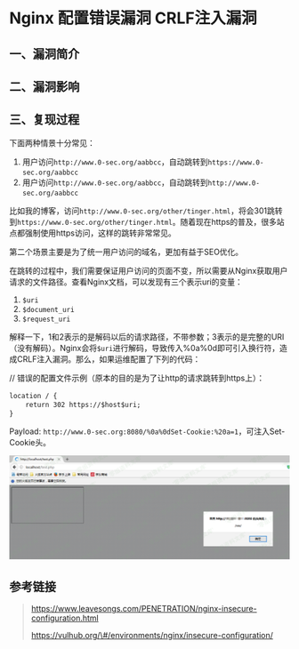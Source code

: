 Nginx 配置错误漏洞 CRLF注入漏洞
===============================

一、漏洞简介
------------

二、漏洞影响
------------

三、复现过程
------------

下面两种情景十分常见：

1.  用户访问`http://www.0-sec.org/aabbcc`，自动跳转到`https://www.0-sec.org/aabbcc`
2.  用户访问`http://www.0-sec.org/aabbcc`，自动跳转到`http://www.0-sec.org/aabbcc`

比如我的博客，访问`http://www.0-sec.org/other/tinger.html`，将会301跳转到`https://www.0-sec.org/other/tinger.html`。随着现在https的普及，很多站点都强制使用https访问，这样的跳转非常常见。

第二个场景主要是为了统一用户访问的域名，更加有益于SEO优化。

在跳转的过程中，我们需要保证用户访问的页面不变，所以需要从Nginx获取用户请求的文件路径。查看Nginx文档，可以发现有三个表示uri的变量：

1.  `$uri`
2.  `$document_uri`
3.  `$request_uri`

解释一下，1和2表示的是解码以后的请求路径，不带参数；3表示的是完整的URI（没有解码）。Nginx会将`$uri`进行解码，导致传入%0a%0d即可引入换行符，造成CRLF注入漏洞。那么，如果运维配置了下列的代码：

// 错误的配置文件示例（原本的目的是为了让http的请求跳转到https上）：

    location / {
        return 302 https://$host$uri;
    }

Payload:
`http://www.0-sec.org:8080/%0a%0dSet-Cookie:%20a=1`，可注入Set-Cookie头。

![](./resource/Nginx配置错误漏洞CRLF注入漏洞/media/rId24.png)

参考链接
--------

> https://www.leavesongs.com/PENETRATION/nginx-insecure-configuration.html
>
> https://vulhub.org/\#/environments/nginx/insecure-configuration/
